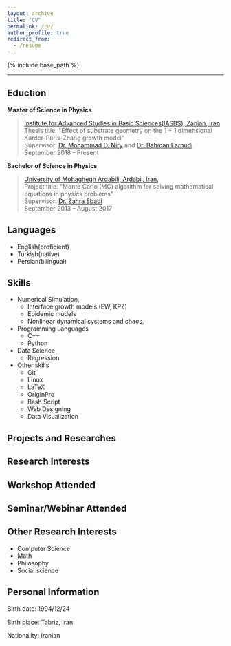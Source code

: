 ```yaml
---
layout: archive
title: "CV"
permalink: /cv/
author_profile: true
redirect_from:
  - /resume
---
```


{% include base_path %}


____________________________
## Eduction


**Master of Science in Physics**

>[Institute for Advanced Studies in Basic Sciences(IASBS), Zanjan, Iran](https://iasbs.ac.ir/?lang=en)  
>Thesis title: "Effect of substrate geometry on the 1 + 1 dimensional Karder-Paris-Zhang growth model"  
>Supervisor: [Dr. Mohammad D. Niry](https://iasbs.ac.ir/~m.d.niry/) and [Dr. Bahman Farnudi](https://iasbs.ac.ir/~farnudi/stsn_eng.htm)  
>September 2018 - Present

**Bachelor of Science in Physics**

>[University of Mohaghegh Ardabili, Ardabil, Iran,](https://uma.ac.ir/index.php?slc_lang=en)  
>Project title: "Monte Carlo (MC) algorithm for solving mathematical equations in physics problems"  
>Supervisor: [Dr. Zahra Ebadi](https://www.researchgate.net/profile/Zahra-Ebadi)  
>September 2013 - August 2017

## Languages
* English(proficient)
* Turkish(native)
* Persian(bilingual)

## Skills
* Numerical Simulation,
  * Interface growth models (EW, KPZ)
  * Epidemic models
  * Nonlinear dynamical systems and chaos,
* Programming Languages
  * C++ 
  * Python
* Data Science
  * Regression
* Other skills
  * Git 
  * Linux
  * LaTeX
  * OriginPro
  * Bash Script
  * Web Designing
  * Data Visualization

## Projects and Researches
## Research Interests
## Workshop Attended
## Seminar/Webinar Attended

## Other  Research Interests 
* Computer Science
* Math
* Philosophy
* Social science

## Personal Information

Birth date: 1994/12/24

Birth place: Tabriz, Iran

Nationality: Iranian
